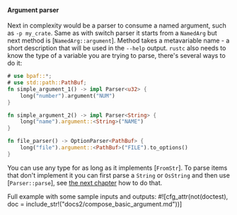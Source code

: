 #### Argument parser

Next in complexity would be a parser to consume a named argument, such as `-p my_crate`. Same
as with switch parser it starts from a `NamedArg` but next method is [`NamedArg::argument`].
Method takes a metavariable name - a short description that will be used in the `--help`
output. `rustc` also needs to know the type of a variable you are trying to parse, there's
several ways to do it:

```rust
# use bpaf::*;
# use std::path::PathBuf;
fn simple_argument_1() -> impl Parser<u32> {
    long("number").argument("NUM")
}

fn simple_argument_2() -> impl Parser<String> {
    long("name").argument::<String>("NAME")
}

fn file_parser() -> OptionParser<PathBuf> {
    long("file").argument::<PathBuf>("FILE").to_options()
}
```

You can use any type for as long as it implements [`FromStr`]. To parse items that don't
implement it you can first parse a `String` or `OsString` and then use [`Parser::parse`], see
[the next chapter](super::super::_1_chaining) how to do that.

Full example with some sample inputs and outputs:
#![cfg_attr(not(doctest), doc = include_str!("docs2/compose_basic_argument.md"))]
